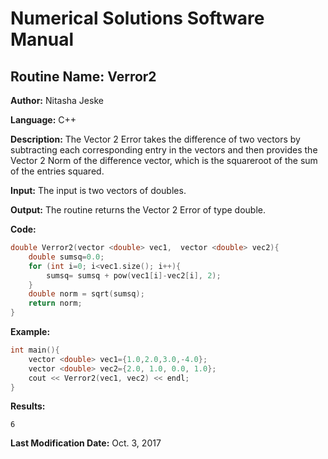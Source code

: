# Numerical Solutions Software Manual

## **Routine Name:** Verror2

**Author:** Nitasha Jeske

**Language:** C++

**Description:** The Vector 2 Error takes the difference of two vectors by subtracting each corresponding entry in the vectors and then provides the Vector 2 Norm of the difference vector, which is the squareroot of the sum of the entries squared. 

**Input:**  The input is two vectors of doubles.

**Output:** The routine returns the Vector 2 Error of type double.

**Code:**
```C++
double Verror2(vector <double> vec1,  vector <double> vec2){
    double sumsq=0.0;
    for (int i=0; i<vec1.size(); i++){
        sumsq= sumsq + pow(vec1[i]-vec2[i], 2);
    }
    double norm = sqrt(sumsq);
    return norm;
}
```

**Example:**
```C++
int main(){
    vector <double> vec1={1.0,2.0,3.0,-4.0};
    vector <double> vec2={2.0, 1.0, 0.0, 1.0};
    cout << Verror2(vec1, vec2) << endl;
}
```

**Results:**  
```
6
```

**Last Modification Date:** Oct. 3, 2017
